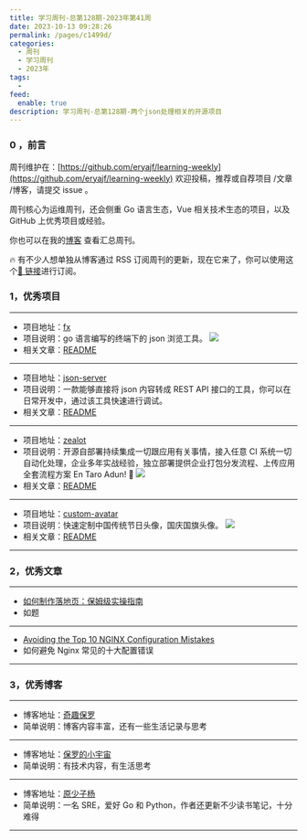 ```yaml
---
title: 学习周刊-总第128期-2023年第41周
date: 2023-10-13 09:28:26
permalink: /pages/c1499d/
categories:
  - 周刊
  - 学习周刊
  - 2023年
tags:
  -
feed:
  enable: true
description: 学习周刊-总第128期-两个json处理相关的开源项目
---
```


### 0 ，前言

周刊维护在：[https://github.com/eryajf/learning-weekly](https://github.com/eryajf/learning-weekly) 欢迎投稿，推荐或自荐项目 /文章 /博客，请提交 issue 。

周刊核心为运维周刊，还会侧重 Go 语言生态，Vue 相关技术生态的项目，以及 GitHub 上优秀项目或经验。

你也可以在我的[博客](http://fsvip.gitee.io/hexo-theme-fluid//learning-weekly/) 查看汇总周刊。

🔥 有不少人想单独从博客通过 RSS 订阅周刊的更新，现在它来了，你可以使用这个[🔗 链接](http://fsvip.gitee.io/hexo-theme-fluid//learning-weekly.xml)进行订阅。

### 1，优秀项目

---

- 项目地址：[fx](https://github.com/antonmedv/fx)
- 项目说明：go 语言编写的终端下的 json 浏览工具。
  ![](https://t.eryajf.net/imgs/2023/09/1695904540897.gif)
- 相关文章：[README](https://github.com/antonmedv/fx#readme)

---

- 项目地址：[json-server](https://github.com/typicode/json-server)
- 项目说明：一款能够直接将 json 内容转成 REST API 接口的工具，你可以在日常开发中，通过该工具快速进行调试。
- 相关文章：[README](https://github.com/typicode/json-server#readme)

---

- 项目地址：[zealot](https://github.com/tryzealot/zealot)
- 项目说明：开源自部署持续集成一切跟应用有关事情，接入任意 CI 系统一切自动化处理，企业多年实战经验，独立部署提供企业打包分发流程、上传应用全套流程方案 En Taro Adun! 🖖
  ![](https://t.eryajf.net/imgs/2023/09/1695732324867.png)
- 相关文章：[README](https://github.com/tryzealot/zealot#readme)

---

- 项目地址：[custom-avatar](https://github.com/xiaoli1999/custom-avatar)
- 项目说明：快速定制中国传统节日头像，国庆国旗头像。
  ![](https://t.eryajf.net/imgs/2023/10/1696145216365.png)
- 相关文章：[README](https://github.com/xiaoli1999/custom-avatar#readme)

---

### 2，优秀文章

---

- [如何制作落地页：保姆级实操指南](https://www.bmms.me/blog/landing-page)
- 如题

---

- [Avoiding the Top 10 NGINX Configuration Mistakes](https://www.nginx.com/blog/avoiding-top-10-nginx-configuration-mistakes/)
- 如何避免 Nginx 常见的十大配置错误

---

### 3，优秀博客

---

- 博客地址：[奇趣保罗](https://paul.ren/)
- 简单说明：博客内容丰富，还有一些生活记录与思考

---

- 博客地址：[保罗的小宇宙](https://paugram.com/)
- 简单说明：有技术内容，有生活思考

---

- 博客地址：[原少子杨](https://iziyang.github.io/)
- 简单说明：一名 SRE，爱好 Go 和 Python，作者还更新不少读书笔记，十分难得

---
